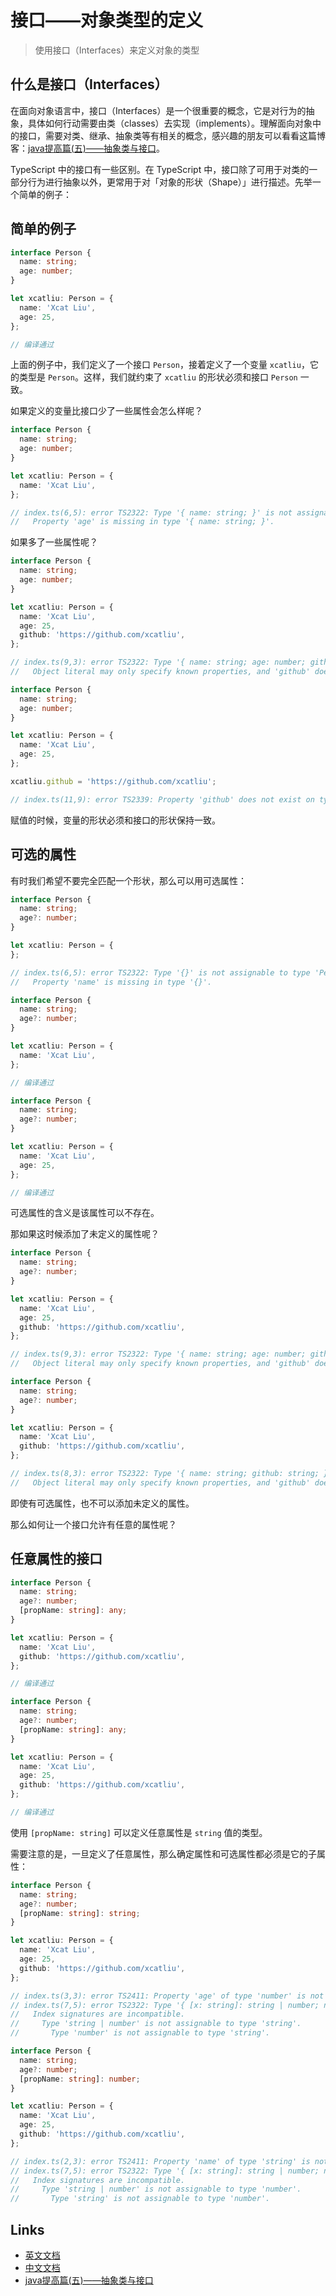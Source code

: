 # 接口——对象类型的定义

> 使用接口（Interfaces）来定义对象的类型

## 什么是接口（Interfaces）

在面向对象语言中，接口（Interfaces）是一个很重要的概念，它是对行为的抽象，具体如何行动需要由类（classes）去实现（implements）。理解面向对象中的接口，需要对类、继承、抽象类等有相关的概念，感兴趣的朋友可以看看这篇博客：[java提高篇(五)——抽象类与接口]。

TypeScript 中的接口有一些区别。在 TypeScript 中，接口除了可用于对类的一部分行为进行抽象以外，更常用于对「对象的形状（Shape）」进行描述。先举一个简单的例子：

## 简单的例子

```ts
interface Person {
  name: string;
  age: number;
}

let xcatliu: Person = {
  name: 'Xcat Liu',
  age: 25,
};

// 编译通过
```

上面的例子中，我们定义了一个接口 `Person`，接着定义了一个变量 `xcatliu`，它的类型是 `Person`。这样，我们就约束了 `xcatliu` 的形状必须和接口 `Person` 一致。

如果定义的变量比接口少了一些属性会怎么样呢？

```ts
interface Person {
  name: string;
  age: number;
}

let xcatliu: Person = {
  name: 'Xcat Liu',
};

// index.ts(6,5): error TS2322: Type '{ name: string; }' is not assignable to type 'Person'.
//   Property 'age' is missing in type '{ name: string; }'.
```

如果多了一些属性呢？

```ts
interface Person {
  name: string;
  age: number;
}

let xcatliu: Person = {
  name: 'Xcat Liu',
  age: 25,
  github: 'https://github.com/xcatliu',
};

// index.ts(9,3): error TS2322: Type '{ name: string; age: number; github: string; }' is not assignable to type 'Person'.
//   Object literal may only specify known properties, and 'github' does not exist in type 'Person'.
```

```ts
interface Person {
  name: string;
  age: number;
}

let xcatliu: Person = {
  name: 'Xcat Liu',
  age: 25,
};

xcatliu.github = 'https://github.com/xcatliu';

// index.ts(11,9): error TS2339: Property 'github' does not exist on type 'Person'.
```

赋值的时候，变量的形状必须和接口的形状保持一致。

## 可选的属性

有时我们希望不要完全匹配一个形状，那么可以用可选属性：

```ts
interface Person {
  name: string;
  age?: number;
}

let xcatliu: Person = {
};

// index.ts(6,5): error TS2322: Type '{}' is not assignable to type 'Person'.
//   Property 'name' is missing in type '{}'.
```

```ts
interface Person {
  name: string;
  age?: number;
}

let xcatliu: Person = {
  name: 'Xcat Liu',
};

// 编译通过
```

```ts
interface Person {
  name: string;
  age?: number;
}

let xcatliu: Person = {
  name: 'Xcat Liu',
  age: 25,
};

// 编译通过
```

可选属性的含义是该属性可以不存在。

那如果这时候添加了未定义的属性呢？

```ts
interface Person {
  name: string;
  age?: number;
}

let xcatliu: Person = {
  name: 'Xcat Liu',
  age: 25,
  github: 'https://github.com/xcatliu',
};

// index.ts(9,3): error TS2322: Type '{ name: string; age: number; github: string; }' is not assignable to type 'Person'.
//   Object literal may only specify known properties, and 'github' does not exist in type 'Person'
```

```ts
interface Person {
  name: string;
  age?: number;
}

let xcatliu: Person = {
  name: 'Xcat Liu',
  github: 'https://github.com/xcatliu',
};

// index.ts(8,3): error TS2322: Type '{ name: string; github: string; }' is not assignable to type 'Person'.
//   Object literal may only specify known properties, and 'github' does not exist in type 'Person'.
```

即使有可选属性，也不可以添加未定义的属性。

那么如何让一个接口允许有任意的属性呢？

## 任意属性的接口

```ts
interface Person {
  name: string;
  age?: number;
  [propName: string]: any;
}

let xcatliu: Person = {
  name: 'Xcat Liu',
  github: 'https://github.com/xcatliu',
};

// 编译通过
```

```ts
interface Person {
  name: string;
  age?: number;
  [propName: string]: any;
}

let xcatliu: Person = {
  name: 'Xcat Liu',
  age: 25,
  github: 'https://github.com/xcatliu',
};

// 编译通过
```

使用 `[propName: string]` 可以定义任意属性是 `string` 值的类型。

需要注意的是，一旦定义了任意属性，那么确定属性和可选属性都必须是它的子属性：

```ts
interface Person {
  name: string;
  age?: number;
  [propName: string]: string;
}

let xcatliu: Person = {
  name: 'Xcat Liu',
  age: 25,
  github: 'https://github.com/xcatliu',
};

// index.ts(3,3): error TS2411: Property 'age' of type 'number' is not assignable to string index type 'string'.
// index.ts(7,5): error TS2322: Type '{ [x: string]: string | number; name: string; age: number; github: string; }' is not assignable to type 'Person'.
//   Index signatures are incompatible.
//     Type 'string | number' is not assignable to type 'string'.
//       Type 'number' is not assignable to type 'string'.
```

```ts
interface Person {
  name: string;
  age?: number;
  [propName: string]: number;
}

let xcatliu: Person = {
  name: 'Xcat Liu',
  age: 25,
  github: 'https://github.com/xcatliu',
};

// index.ts(2,3): error TS2411: Property 'name' of type 'string' is not assignable to string index type 'number'.
// index.ts(7,5): error TS2322: Type '{ [x: string]: string | number; name: string; age: number; github: string; }' is not assignable to type 'Person'.
//   Index signatures are incompatible.
//     Type 'string | number' is not assignable to type 'number'.
//       Type 'string' is not assignable to type 'number'.
```

## Links

- [英文文档](http://www.typescriptlang.org/docs/handbook/interfaces.html)
- [中文文档](https://zhongsp.gitbooks.io/typescript-handbook/content/doc/handbook/Interfaces.html)
- [java提高篇(五)——抽象类与接口]

[java提高篇(五)——抽象类与接口]: http://www.cnblogs.com/chenssy/p/3376708.html
